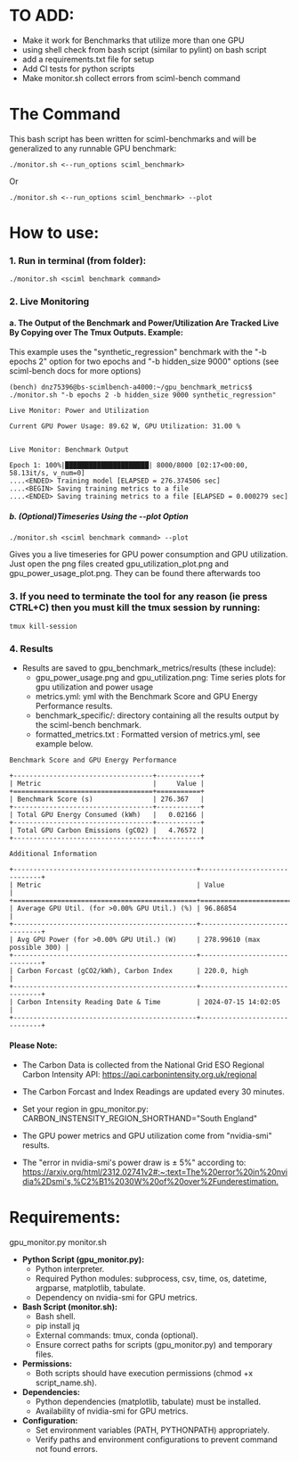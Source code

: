 # TO ADD:
- Make it work for Benchmarks that utilize more than one GPU
- using shell check from bash script (similar to pylint) on bash script
- add a requirements.txt file for setup
- Add CI tests for python scripts
- Make monitor.sh collect errors from sciml-bench command

The Command
===========
This bash script has been written for sciml-benchmarks and will be generalized to any runnable GPU benchmark:

```
./monitor.sh <--run_options sciml_benchmark>
```

Or 

```
./monitor.sh <--run_options sciml_benchmark> --plot
```

# How to use:
### 1. Run in terminal (from folder):

```
./monitor.sh <sciml benchmark command> 
```

### 2.  Live Monitoring

####		a. The Output of the Benchmark and Power/Utilization Are Tracked Live By Copying over The Tmux Outputs. Example:

This example uses the "synthetic_regression" benchmark with the "-b epochs 2" option for two epochs and "-b hidden_size 9000" options (see sciml-bench docs for more options)
```
(bench) dnz75396@bs-scimlbench-a4000:~/gpu_benchmark_metrics$ ./monitor.sh "-b epochs 2 -b hidden_size 9000 synthetic_regression"

Live Monitor: Power and Utilization

Current GPU Power Usage: 89.62 W, GPU Utilization: 31.00 %


Live Monitor: Benchmark Output

Epoch 1: 100%|█████████████████████| 8000/8000 [02:17<00:00, 58.13it/s, v_num=0]
....<ENDED> Training model [ELAPSED = 276.374506 sec]
....<BEGIN> Saving training metrics to a file
....<ENDED> Saving training metrics to a file [ELAPSED = 0.000279 sec]
```   

#####		b. (Optional)Timeseries Using the --plot Option
  
```
./monitor.sh <sciml benchmark command> --plot
```

Gives you a live timeseries for GPU power consumption and GPU utilization. Just open the png files created gpu_utilization_plot.png and gpu_power_usage_plot.png. They can be found there afterwards too

### 3. If you need to terminate the tool for any reason (ie press CTRL+C) then you must kill the tmux session by running:

```
tmux kill-session
```
### 4. Results 

* Results are saved to gpu_benchmark_metrics/results (these include):
	* gpu_power_usage.png and gpu_utilization.png: Time series plots for gpu utilization and power usage
  	* metrics.yml: yml with the Benchmark Score and GPU Energy Performance results.
  	* benchmark_specific/: directory containing all the results output by the sciml-bench benchmark. 
 	* formatted_metrics.txt : Formatted version of metrics.yml, see example below.
```
Benchmark Score and GPU Energy Performance

+-----------------------------------+-----------+
| Metric                            |     Value |
+===================================+===========+
| Benchmark Score (s)               | 276.367   |
+-----------------------------------+-----------+
| Total GPU Energy Consumed (kWh)   |   0.02166 |
+-----------------------------------+-----------+
| Total GPU Carbon Emissions (gC02) |   4.76572 |
+-----------------------------------+-----------+

Additional Information

+----------------------------------------------+------------------------------+
| Metric                                       | Value                        |
+==============================================+==============================+
| Average GPU Util. (for >0.00% GPU Util.) (%) | 96.86854                     |
+----------------------------------------------+------------------------------+
| Avg GPU Power (for >0.00% GPU Util.) (W)     | 278.99610 (max possible 300) |
+----------------------------------------------+------------------------------+
| Carbon Forcast (gCO2/kWh), Carbon Index      | 220.0, high                  |
+----------------------------------------------+------------------------------+
| Carbon Intensity Reading Date & Time         | 2024-07-15 14:02:05          |
+----------------------------------------------+------------------------------+
```

#### Please Note:
* The Carbon Data is collected from the National Grid ESO Regional Carbon Intensity API:
  <https://api.carbonintensity.org.uk/regional>
* The Carbon Forcast and Index Readings are updated every 30 minutes.
* Set your region in gpu_monitor.py: CARBON_INSTENSITY_REGION_SHORTHAND="South England"

* The GPU power metrics and GPU utilization come from "nvidia-smi" results.
* The "error in nvidia-smi's power draw is ± 5%" according to:
  <https://arxiv.org/html/2312.02741v2#:~:text=The%20error%20in%20nvidia%2Dsmi's,%C2%B1%2030W%20of%20over%2Funderestimation.>  

# Requirements:
gpu_monitor.py 
monitor.sh


* **Python Script (gpu_monitor.py):**
	* Python interpreter.
	* Required Python modules: subprocess, csv, time, os, datetime, argparse, matplotlib, tabulate.
	* Dependency on nvidia-smi for GPU metrics.
* **Bash Script (monitor.sh):**
	* Bash shell.
 	* pip install jq
	* External commands: tmux, conda (optional).
	* Ensure correct paths for scripts (gpu_monitor.py) and temporary files.
* **Permissions:**
	* Both scripts should have execution permissions (chmod +x script_name.sh).
* **Dependencies:**
	* Python dependencies (matplotlib, tabulate) must be installed.
	* Availability of nvidia-smi for GPU metrics.
* **Configuration:**
	* Set environment variables (PATH, PYTHONPATH) appropriately.
	* Verify paths and environment configurations to prevent command not found errors.
